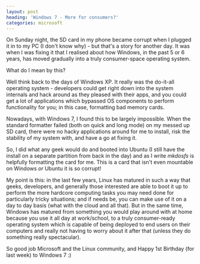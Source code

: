 ```yaml
---
layout: post
heading: 'Windows 7 - More for consumers?'
categories: microsoft
---
```


On Sunday night, the SD card in my phone became corrupt when I plugged it in to my PC (I don't know why) - but that's a story for another day. It was when I was fixing it that I realised about how Windows, in the past 5 or 6 years, has moved gradually into a truly consumer-space operating system.

What do I mean by this?

Well think back to the days of Windows XP. It really was the do-it-all operating system - developers could get right down into the system internals and hack around as they pleased with their apps, and you could get a lot of applications which bypassed OS components to perform functionality for you; in this case, formatting bad memory cards.

Nowadays, with Windows 7, I found this to be largely impossible. When the standard formatter failed (both on quick and long mode) on my messed up SD card, there were no hacky applications around for me to install, risk the stability of my system with, and have a go at fixing it.

So, I did what any geek would do and booted into Ubuntu (I still have the install on a separate partition from back in the day) and as I write *mkdosfs* is helpfully formatting the card for me. This is a card that isn't even mountable on Windows *or* Ubuntu it is so corrupt!

My point is this: in the last few years, Linux has matured in such a way that geeks, developers, and generally those interested are able to boot it up to perform the more hardcore computing tasks you may need done for particularly tricky situations; and if needs be, you can make use of it on a day to day basis (what with the cloud and all that). But in the same time, Windows has matured from something you would play around with at home because you use it all day at work/school, to a truly consumer-ready operating system which is capable of being deployed to end users on their computers and really not having to worry about it after that (unless they do something really spectacular).

So good job Microsoft and the Linux community, and Happy 1st Birthday (for last week) to Windows 7 :)